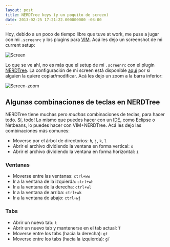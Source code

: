 ```yaml
---
layout: post
title: NERDTree keys (y un poquito de screen)
date: 2013-02-25 17:21:22.000000000 -03:00
---
```

Hoy, debido a un poco de tiempo libre que tuve at work, me puse a jugar con mi `.screenrc` y los plugins para [VIM](http://vim.org). Acá les dejo un screenshot de mi current setup:

![Screen](/images/screen.png)

Lo que se ve ahí, no es más que el setup de mi `.screenrc` con el plugin [NERDTree](http://www.vim.org/scripts/script.php?script_id=1658). La configuración de mi screen está disponible [aquí](https://github.com/boris/dot-files/blob/master/screenrc) por si alguien la quiere copiar/modificar. Acá les dejo un zoom a la barra inferior:

![Screen-zoom](/images/screen_zoom.png)

## Algunas combinaciones de teclas en NERDTree

NERDTree tiene muchas pero *muchas* combinaciones de teclas, para hacer todo. Sí, todo! Lo mismo que puedes hacer con un [IDE](http://es.wikipedia.org/wiki/Entorno_de_desarrollo_integrado), como Eclipse o Netbeans, lo puedes hacer con VIM+NERDTree. Acá les dejo las combinaciones más comunes:

- Moverse por el árbol de directorios: `h`, `j`, `k`, `l`
- Abrir el archivo dividiendo la ventana en forma vertical: `s`
- Abrir el archivo dividiendo la ventana en forma horizontal: `i`

### Ventanas
- Moverse entre las ventanas: `ctrl+ww`
- Ir a la ventana de la izquierda: `ctrl+wh`
- Ir a la ventana de la derecha: `ctrl+wl`
- Ir a la ventana de arriba: `ctrl+wk` 
- Ir a la ventana de abajo: `ctrl+wj`

### Tabs
- Abrir un nuevo tab: `t`
- Abrir un nuevo tab y mantenerse en el tab actual: `T`
- Moverse entre los tabs (hacia la derecha): `gt`
- Moverse entre los tabs (hacia la izquierda): `gT`
